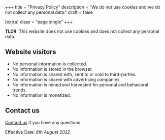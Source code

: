 +++
title = "Privacy Policy"
description = "We do not use cookies and we do not collect any personal data."
draft = false

[extra]
class = "page single"
+++

__TLDR__: This website does not use cookies and does not collect any personal data.

## Website visitors

- No personal information is collected.
- No information is stored in the browser.
- No information is shared with, sent to or sold to third-parties.
- No information is shared with advertising companies.
- No information is mined and harvested for personal and behavioral trends.
- No information is monetized.

## Contact us

[Contact us](https://github.com/tqwewe) if you have any questions.

Effective Date: _8th August 2022_
